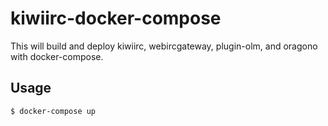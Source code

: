 # kiwiirc-docker-compose

This will build and deploy kiwiirc, webircgateway, plugin-olm, and oragono with docker-compose.

## Usage

```console
$ docker-compose up
```
